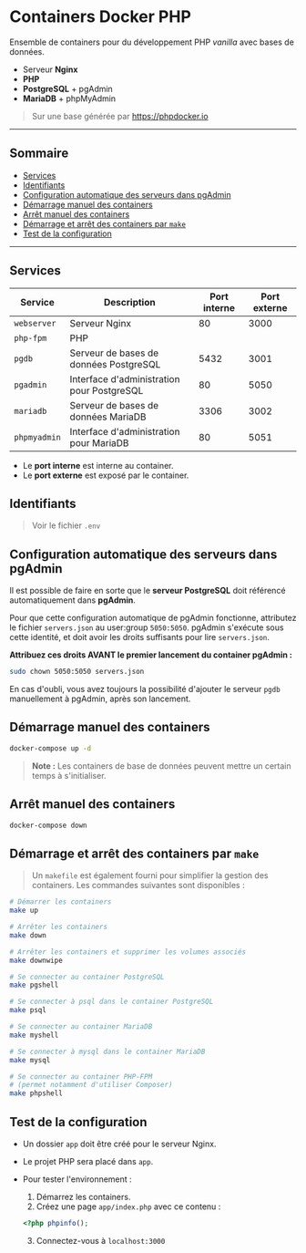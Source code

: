 # Containers Docker PHP

Ensemble de containers pour du développement PHP _vanilla_ avec bases de données.

* Serveur **Nginx**
* **PHP**
* **PostgreSQL** + pgAdmin
* **MariaDB** + phpMyAdmin

> Sur une base générée par https://phpdocker.io


---
## Sommaire
<!-- vscode-markdown-toc -->
* [Services](#Services)
* [Identifiants](#Identifiants)
* [Configuration automatique des serveurs dans pgAdmin](#ConfigurationautomatiquedesserveursdanspgAdmin)
* [Démarrage manuel des containers](#Dmarragemanueldescontainers)
* [Arrêt manuel des containers](#Arrtmanueldescontainers)
* [Démarrage et arrêt des containers par `make`](#Dmarrageetarrtdescontainersparmake)
* [Test de la configuration](#Testdelaconfiguration)

<!-- vscode-markdown-toc-config
	numbering=false
	autoSave=true
	/vscode-markdown-toc-config -->
<!-- /vscode-markdown-toc -->
---


## <a name='Services'></a>Services

| Service | Description | Port interne | Port externe |
|---|---|---|---|
| `webserver` | Serveur Nginx | 80 | 3000 |
| `php-fpm` | PHP | | |
| `pgdb` | Serveur de bases de données PostgreSQL | 5432 | 3001
| `pgadmin` | Interface d'administration pour PostgreSQL | 80 | 5050
| `mariadb` | Serveur de bases de données MariaDB | 3306 | 3002
| `phpmyadmin` | Interface d'administration pour MariaDB | 80 | 5051

- Le **port interne** est interne au container.
- Le **port externe** est exposé par le container.

## <a name='Identifiants'></a>Identifiants

> Voir le fichier `.env`



## <a name='ConfigurationautomatiquedesserveursdanspgAdmin'></a>Configuration automatique des serveurs dans pgAdmin

Il est possible de faire en sorte que le **serveur PostgreSQL** doit référencé automatiquement dans **pgAdmin**.

Pour que cette configuration automatique de pgAdmin fonctionne, attributez le fichier `servers.json` au user:group `5050:5050`.
pgAdmin s'exécute sous cette identité, et doit avoir les droits suffisants pour lire `servers.json`.

**Attribuez ces droits AVANT le premier lancement du container pgAdmin :**

```bash
sudo chown 5050:5050 servers.json
```

En cas d'oubli, vous avez toujours la possibilité d'ajouter le serveur `pgdb` manuellement à pgAdmin, après son lancement.


## <a name='Dmarragemanueldescontainers'></a>Démarrage manuel des containers

```bash
docker-compose up -d
```

> **Note :** Les containers de base de données peuvent mettre un certain temps à s'initialiser.

## <a name='Arrtmanueldescontainers'></a>Arrêt manuel des containers

```bash
docker-compose down
```

## <a name='Dmarrageetarrtdescontainersparmake'></a>Démarrage et arrêt des containers par `make`

> Un `makefile` est également fourni pour simplifier la gestion des containers. Les commandes suivantes sont disponibles :

```bash
# Démarrer les containers
make up

# Arrêter les containers
make down

# Arrêter les containers et supprimer les volumes associés
make downwipe

# Se connecter au container PostgreSQL
make pgshell

# Se connecter à psql dans le container PostgreSQL
make psql

# Se connecter au container MariaDB
make myshell

# Se connecter à mysql dans le container MariaDB
make mysql

# Se connecter au container PHP-FPM
# (permet notamment d'utiliser Composer)
make phpshell
```

## <a name='Testdelaconfiguration'></a>Test de la configuration

* Un dossier `app` doit être créé pour le serveur Nginx. 
* Le projet PHP sera placé dans `app`. 
* Pour tester l'environnement :

    1. Démarrez les containers.
    2. Créez une page `app/index.php` avec ce contenu :
    ```php
    <?php phpinfo();
    ```
    3. Connectez-vous à `localhost:3000`
